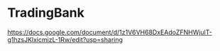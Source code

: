 # TradingBank


https://docs.google.com/document/d/1z1V6VH68DxEAdoZFNHWjulT-g1hzsJKlxicmizL-1Rw/edit?usp=sharing
